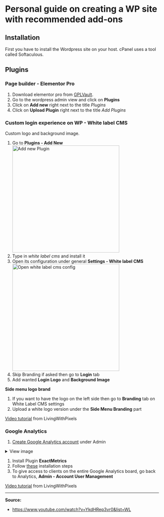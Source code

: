 # Personal guide on creating a WP site with recommended add-ons 

## Installation 
First you have to install the Wordpress site on your host. cPanel uses 
a tool called Softaculous. 

##  Plugins
### Page builder - Elementor Pro
  
1. Download elementor pro from [GPLVault](https://www.gplvault.com/product-category/wordpress-plugins/elementor-pro/). 
1. Go to the wordpress admin view and click on **Plugins**
1. Click on **Add new** right next to the title *Plugins*
1. Click on **Upload Plugin** right next to the title *Add Plugins*

### Custom login experience on WP - White label CMS
Custom logo and background image.  
1. Go to **Plugins - Add New**  <img src="https://i.imgur.com/LNO4a7c.png" alt="Add new Plugin" width="350"/>
1. Type in *white label cms* and install it 
1. Open its configuration under general **Settings - White label CMS**  <img src="https://i.imgur.com/TV2lc7q.png" alt="Open white label cms config" width="350"/>
1. Skip Branding if asked then go to **Login** tab
1. Add wanted **Login Logo** and **Background Image**     
   
**Side menu logo brand**  
1. If you want to have the logo on the left side then go to **Branding** tab on White Label CMS settings
1. Upload a white logo version under the **Side Menu Branding** part 
  
[Video tutorial](https://www.youtube.com/watch?v=YkdHRep3vr0&t=27s) from LivingWithPixels

### Google Analytics
1. [Create Google Analytics account](https://support.google.com/analytics/answer/1009694?hl=de) under Admin 
<details><summary>View image</summary>
<img src="https://i.imgur.com/ExTjvEE.png" alt="Open white label cms config" width="350"/>
</details>

1. Install Plugin **ExactMetrics**
1. Follow [these](https://youtu.be/YkdHRep3vr0?t=376) installation steps
1. To give access to clients on the entire Google Analytics board, go back to Analytics, **Admin - Account User Management**
  
[Video tutorial](https://www.youtube.com/watch?v=YkdHRep3vr0&t=210s) from LivingWithPixels



 
--- 
**Source:**

* https://www.youtube.com/watch?v=YkdHRep3vr0&list=WL